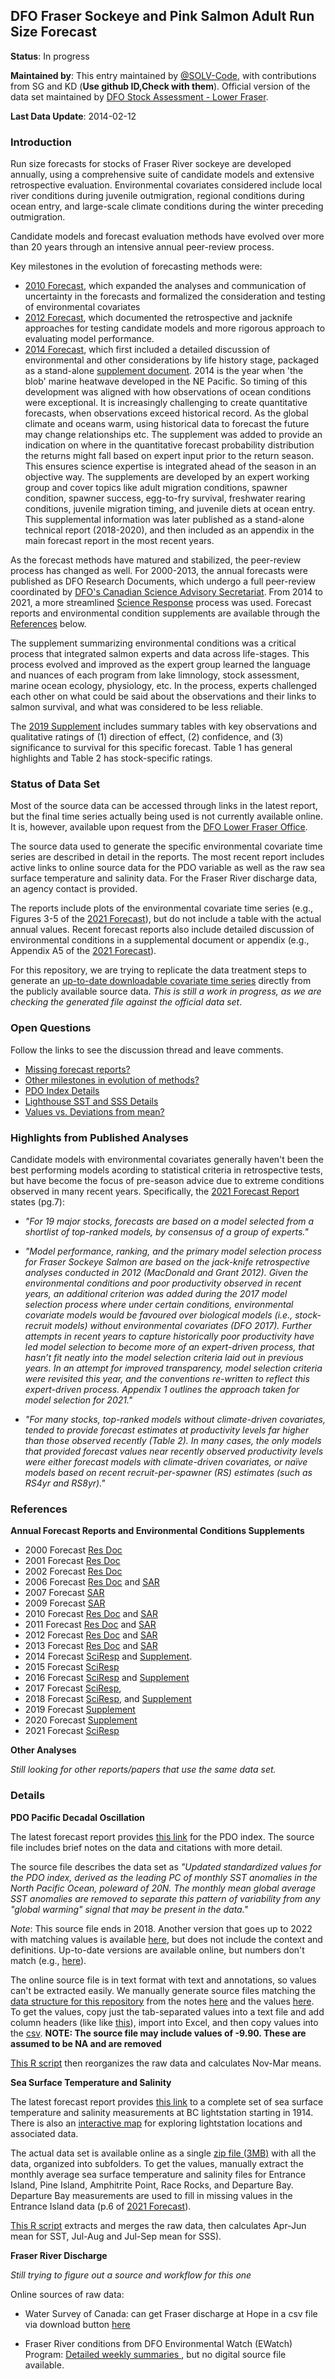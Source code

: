 ## DFO Fraser Sockeye and Pink Salmon Adult Run Size Forecast

**Status**: In progress

**Maintained by**: This entry maintained by [@SOLV-Code](https://github.com/SOLV-Code), with contributions from SG and KD (**Use github ID,Check with them**). Official version of the data set maintained by [DFO Stock Assessment - Lower Fraser](https://www.dfo-mpo.gc.ca/contact/regions/pacific-pacifique-eng.html#Delta).

**Last Data Update**: 2014-02-12

### Introduction

Run size forecasts for stocks of Fraser River sockeye are developed annually, using a comprehensive suite of candidate models and extensive retrospective evaluation. Environmental covariates considered include local river conditions during juvenile outmigration, regional conditions during ocean entry, and large-scale climate conditions during the winter preceding outmigration.

Candidate models and forecast evaluation methods have evolved over more than 20 years through an intensive annual peer-review process.

Key milestones in the evolution of forecasting methods were: 

* [2010 Forecast](https://waves-vagues.dfo-mpo.gc.ca/library-bibliotheque/341025.pdf), which expanded the analyses and communication of uncertainty in the forecasts and formalized the consideration and testing of environmental covariates
* [2012 Forecast](https://waves-vagues.dfo-mpo.gc.ca/library-bibliotheque/345619.pdf), which documented the retrospective and jacknife approaches for testing candidate models and more rigorous approach to evaluating model performance.
* [2014 Forecast](https://waves-vagues.dfo-mpo.gc.ca/library-bibliotheque/365999.pdf), which first included a detailed discussion of environmental and other considerations by life history stage, packaged as a stand-alone [supplement document](https://waves-vagues.dfo-mpo.gc.ca/library-bibliotheque/363655.pdf). 2014 is the year when 'the blob' marine heatwave developed in the NE Pacific. So timing of this development was aligned with how observations of ocean conditions were exceptional. It is increasingly challenging to create quantitative forecasts, when observations exceed historical record. As the global climate and oceans warm, using historical data to forecast the future may change relationships etc. The supplement was added to provide an indication on where in the quantitative forecast probability distribution the returns might fall based on expert input prior to the return season. This ensures science expertise is integrated ahead of the season in an objective way. The supplements are developed by an expert working group and cover topics like adult migration conditions, spawner condition, spawner success, egg-to-fry survival, freshwater rearing conditions, juvenile migration timing, and juvenile diets at ocean entry. This supplemental information was later published as a stand-alone technical report (2018-2020), and then included as an appendix in the main forecast report in the most recent years.  

As the forecast methods have matured and stabilized, the peer-review process has changed as well. For 2000-2013, the annual forecasts were published as DFO Research Documents, which undergo a full peer-review coordinated by [DFO's Canadian Science Advisory Secretariat](https://www.dfo-mpo.gc.ca/csas-sccs/process-processus/srp-prs-eng.htm). From 2014 to 2021, a more streamlined [Science Response](https://www.dfo-mpo.gc.ca/csas-sccs/process-processus/srp-prs-eng.htm) process was used. Forecast reports and environmental condition supplements are available through the [References](#References) below.

The supplement summarizing environmental conditions was a critical process that integrated salmon experts and data across life-stages. This process evolved and improved as the expert group learned the language and nuances of each program from lake limnology, stock assessment, marine ocean ecology, physiology, etc. In the process, experts challenged each other on what could be said about the observations and their links to salmon survival, and what was considered to be less reliable. 

The [2019 Supplement](https://waves-vagues.dfo-mpo.gc.ca/library-bibliotheque/40819103.pdf) includes summary tables with key observations and qualitative ratings of (1) direction of effect, (2) confidence, and (3) significance to survival for this specific forecast. Table 1 has general highlights and Table 2 has stock-specific ratings.


### Status of Data Set

Most of the source data can be accessed through links in the latest report, but the final time series actually being used is not currently available online. 
It is, however, available upon request from the [DFO Lower Fraser Office](https://www.dfo-mpo.gc.ca/contact/regions/pacific-pacifique-eng.html#Delta). 

The source data used to generate the specific environmental covariate time series are described in detail in the reports. The most recent report includes active links to online source data for the PDO variable as well as the raw sea surface temperature and salinity data. For the Fraser River discharge data, an agency contact is provided.  

The reports include plots of the environmental covariate time series (e.g., Figures 3-5 of the [2021 Forecast](https://waves-vagues.dfo-mpo.gc.ca/library-bibliotheque/41006057.pdf)), but do not include a table with the actual annual values. Recent forecast reports also include detailed discussion of environmental conditions in a supplemental document or appendix (e.g., Appendix A5 of the [2021 Forecast](https://waves-vagues.dfo-mpo.gc.ca/library-bibliotheque/41006057.pdf)).

For this repository, we are trying to replicate the data treatment steps to generate an [up-to-date downloadable covariate time series](https://github.com/SOLV-Code/Open-Source-Env-Cov-PacSalmon/blob/main/DATA/DFO_FraserSockeyeForecast/GENERATED_COVARS_DFOFraserRiverForecasts.csv) directly from the publicly available source data. *This is still a work in progress, as we are checking the generated file against the official data set*.


### Open Questions 

Follow the links to see the discussion thread and leave comments.

* [Missing forecast reports?](https://github.com/SOLV-Code/Open-Source-Env-Cov-PacSalmon/issues/24)
* [Other milestones in evolution of methods?](https://github.com/SOLV-Code/Open-Source-Env-Cov-PacSalmon/issues/25)
* [PDO Index Details](https://github.com/SOLV-Code/Open-Source-Env-Cov-PacSalmon/issues/26)
* [Lighthouse SST and SSS Details](https://github.com/SOLV-Code/Open-Source-Env-Cov-PacSalmon/issues/28)
* [Values vs. Deviations from mean?](https://github.com/SOLV-Code/Open-Source-Env-Cov-PacSalmon/issues/30)

### Highlights from Published Analyses

Candidate models with environmental covariates generally haven't been the best performing models acording to statistical criteria in retrospective tests, but have become the focus of pre-season advice due to extreme conditions observed in many recent years. Specifically, the [2021 Forecast Report](https://waves-vagues.dfo-mpo.gc.ca/library-bibliotheque/41006057.pdf) states (pg.7): 

* *"For 19 major stocks, forecasts are based on a model selected from a shortlist of top-ranked models, by consensus of a group of experts."* 

* *"Model performance, ranking, and the primary model selection process for Fraser Sockeye Salmon are based on the jack-knife retrospective analyses conducted in 2012 (MacDonald and Grant 2012). Given the environmental conditions and poor productivity observed in recent years, an additional criterion was added during the 2017 model selection process where under certain conditions, environmental covariate models would be favoured over biological models (i.e., stock-recruit models) without environmental covariates (DFO 2017). Further attempts in recent years to capture historically poor productivity have led model selection to become more of an expert-driven process, that hasn’t fit neatly into the model selection criteria laid out in previous years. In an attempt for improved transparency, model selection criteria were revisited this year, and the conventions re-written to reflect this expert-driven process. Appendix 1 outlines the approach taken for model selection for 2021."*

* *"For many stocks, top-ranked models without climate-driven covariates, tended to provide forecast estimates at productivity levels far higher than those observed recently (Table 2). In many cases, the only models that provided forecast values near recently observed productivity levels were either forecast models with climate-driven covariates, or naïve models based on recent recruit-per-spawner (RS) estimates (such as RS4yr and RS8yr)."*




### References

**Annual Forecast Reports and Environmental Conditions Supplements**

* 2000 Forecast [Res Doc](https://waves-vagues.dfo-mpo.gc.ca/library-bibliotheque/249501.pdf)
* 2001 Forecast [Res Doc](https://waves-vagues.dfo-mpo.gc.ca/library-bibliotheque/256496.pdf)
* 2002 Forecast [Res Doc](https://waves-vagues.dfo-mpo.gc.ca/library-bibliotheque/270590.pdf)
* 2006 Forecast [Res Doc](https://waves-vagues.dfo-mpo.gc.ca/library-bibliotheque/325297.pdf) and [SAR](https://waves-vagues.dfo-mpo.gc.ca/library-bibliotheque/327848.pdf)
* 2007 Forecast [SAR](https://waves-vagues.dfo-mpo.gc.ca/library-bibliotheque/331833.pdf)
* 2009 Forecast [SAR](https://waves-vagues.dfo-mpo.gc.ca/library-bibliotheque/337551.pdf)
* 2010 Forecast [Res Doc](https://waves-vagues.dfo-mpo.gc.ca/library-bibliotheque/341025.pdf) and [SAR](https://waves-vagues.dfo-mpo.gc.ca/library-bibliotheque/341128.pdf)
* 2011 Forecast [Res Doc](https://waves-vagues.dfo-mpo.gc.ca/library-bibliotheque/363080.pdf) and [SAR](https://waves-vagues.dfo-mpo.gc.ca/library-bibliotheque/346302.pdf)
* 2012 Forecast [Res Doc](https://waves-vagues.dfo-mpo.gc.ca/library-bibliotheque/345619.pdf) and [SAR](https://waves-vagues.dfo-mpo.gc.ca/library-bibliotheque/345682.pdf)
* 2013 Forecast [Res Doc](https://waves-vagues.dfo-mpo.gc.ca/library-bibliotheque/348273.pdf) and [SAR](https://waves-vagues.dfo-mpo.gc.ca/library-bibliotheque/348399.pdf)
* 2014 Forecast [SciResp](https://waves-vagues.dfo-mpo.gc.ca/library-bibliotheque/363637.pdf) and [Supplement](https://waves-vagues.dfo-mpo.gc.ca/library-bibliotheque/363655.pdf).
* 2015 Forecast [SciResp](https://waves-vagues.dfo-mpo.gc.ca/library-bibliotheque/363748.pdf)
* 2016 Forecast [SciResp](https://waves-vagues.dfo-mpo.gc.ca/library-bibliotheque/365999.pdf) and [Supplement](https://waves-vagues.dfo-mpo.gc.ca/library-bibliotheque/4062254x.pdf)
* 2017 Forecast [SciResp](https://waves-vagues.dfo-mpo.gc.ca/library-bibliotheque/40624808.pdf),
* 2018 Forecast [SciResp](https://waves-vagues.dfo-mpo.gc.ca/library-bibliotheque/40715607.pdf), and [Supplement](https://waves-vagues.dfo-mpo.gc.ca/library-bibliotheque/4072511x.pdf)
* 2019 Forecast [Supplement](https://waves-vagues.dfo-mpo.gc.ca/library-bibliotheque/40819103.pdf)
* 2020 Forecast [Supplement](https://waves-vagues.dfo-mpo.gc.ca/library-bibliotheque/4088546x.pdf)
* 2021 Forecast
[SciResp](https://waves-vagues.dfo-mpo.gc.ca/library-bibliotheque/41006057.pdf)


**Other Analyses**

*Still looking for other reports/papers that use the same data set.*



### Details

**PDO Pacific Decadal Oscillation**

The latest forecast report provides 
[this link](http://research.jisao.washington.edu/pdo/PDO.latest) for the PDO index. The source file includes brief notes on the data and citations with more detail. 

The source file describes the data set as *"Updated standardized values for the PDO index, derived as the leading PC of monthly SST anomalies in the North Pacific Ocean,  poleward of 20N. The monthly mean global average SST anomalies are removed to separate this pattern of variability from any "global warming" signal that may be present in the data."* 

*Note*: This source file ends in 2018. Another version that goes up to 2022 with matching values is available [here](https://psl.noaa.gov/gcos_wgsp/Timeseries/Data/pdo.long.data), but does not include the context and definitions. Up-to-date versions are available online, but numbers don't match (e.g., [here](https://www.ncei.noaa.gov/pub/data/cmb/ersst/v5/index/ersst.v5.pdo.dat)).

The online source file is in text format with text and annotations, so values can't be extracted easily. We manually generate source files matching the [data structure for this repository](https://github.com/SOLV-Code/Open-Source-Env-Cov-PacSalmon/tree/main/DATA) from the notes [here](http://research.jisao.washington.edu/pdo/PDO.latest)  and the values [here](https://psl.noaa.gov/gcos_wgsp/Timeseries/Data/pdo.long.data). To get the values, copy just the tab-separated values into a text file and add column headers (like like [this](https://github.com/SOLV-Code/Open-Source-Env-Cov-PacSalmon/blob/main/DATA/DFO_FraserSockeyeForecast/RawFiles/PDOIdxSource_DataRaw.txt)), import into Excel, and then copy values into the [csv](https://github.com/SOLV-Code/Open-Source-Env-Cov-PacSalmon/blob/main/DATA/DFO_FraserSockeyeForecast/PDOIdxSource_Data.csv). **NOTE: The source file may include values of -9.90. These are assumed to be NA and are removed**

[This R script](https://github.com/SOLV-Code/Open-Source-Env-Cov-PacSalmon/blob/main/CODE/DFO_FraserSockeyeForecast/1_Process_Source_Data.R) then reorganizes the raw data and calculates Nov-Mar means.


**Sea Surface Temperature and Salinity**

The latest forecast report provides 
[this link](https://open.canada.ca/data/en/dataset/719955f2-bf8e-44f7-bc26-6bd623e82884) to a complete set of sea surface temperature and salinity measurements at BC lightstation starting in 1914. There is also an [interactive map](https://hub.arcgis.com/datasets/6140178915024068ac498da4225a2e6b) for exploring lightstation locations and associated data.

The actual data set is available online as a single [zip file (3MB)](https://open.canada.ca/data/en/dataset/719955f2-bf8e-44f7-bc26-6bd623e82884/resource/472ebc80-bcc4-4926-8aad-7b0662532b84) with all the data, organized into subfolders. To get the values, manually extract the monthly average sea surface temperature and salinity files for Entrance Island, Pine Island, Amphitrite Point, Race Rocks, and Departure Bay. Departure Bay measurements are used to fill in missing values in the Entrance Island data (p.6 of [2021 Forecast](https://waves-vagues.dfo-mpo.gc.ca/library-bibliotheque/41006057.pdf)).

[This R script](https://github.com/SOLV-Code/Open-Source-Env-Cov-PacSalmon/blob/main/CODE/DFO_FraserSockeyeForecast/1_Process_Source_Data.R) extracts and merges the raw data, then calculates Apr-Jun mean for SST, Jul-Aug and Jul-Sep mean for SSS).




**Fraser River Discharge**


*Still trying to figure out a source and workflow for this one*

Online sources of raw data: 

* Water Survey of Canada: can get Fraser discharge at Hope in a csv file via download button [here](https://wateroffice.ec.gc.ca/report/data_availability_e.html?type=historical&station=08MF005&parameter_type=Flow+and+Level)


* Fraser River conditions from DFO Environmental Watch (EWatch) Program: [Detailed weekly summaries ](https://www.pac.dfo-mpo.gc.ca/science/habitat/frw-rfo/index-eng.html), but no digital source file available.


